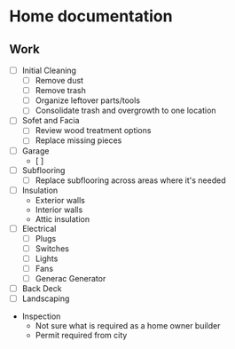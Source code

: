 # Home documentation

## Work

- [ ] Initial Cleaning
  - [ ] Remove dust
  - [ ] Remove trash
  - [ ] Organize leftover parts/tools
  - [ ] Consolidate trash and overgrowth to one location
- [ ] Sofet and Facia
  - [ ] Review wood treatment options
  - [ ] Replace missing pieces
- [ ] Garage
  - [ ]  
- [ ] Subflooring
  - [ ] Replace subflooring across areas where it's needed
- [ ] Insulation
  - Exterior walls
  - Interior walls
  - Attic insulation
- [ ] Electrical
  - [ ] Plugs
  - [ ] Switches
  - [ ] Lights
  - [ ] Fans
  - [ ] Generac Generator
- [ ] Back Deck
- [ ] Landscaping

- Inspection
  - Not sure what is required as a home owner builder
  - Permit required from city
